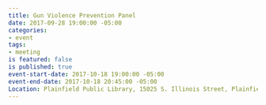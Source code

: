 ```yaml
---
title: Gun Violence Prevention Panel
date: 2017-09-28 19:00:00 -05:00
categories:
- event
tags:
- meeting
is featured: false
is published: true
event-start-date: 2017-10-18 19:00:00 -05:00
event-end-date: 2017-10-18 20:45:00 -05:00
Location: Plainfield Public Library, 15025 S. Illinois Street, Plainfield, IL
---
```


